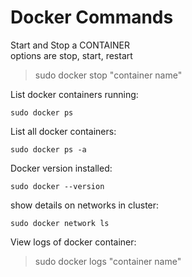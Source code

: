 # Docker Commands
Start and Stop a CONTAINER    
options are stop, start, restart
> sudo docker stop "container name"

List docker containers running:
```
sudo docker ps
```
List all docker containers:
```
sudo docker ps -a
```
Docker version installed:
```
sudo docker --version
```
show details on networks in cluster:
```
sudo docker network ls
```
View logs of docker container:
> sudo docker logs "container name"
